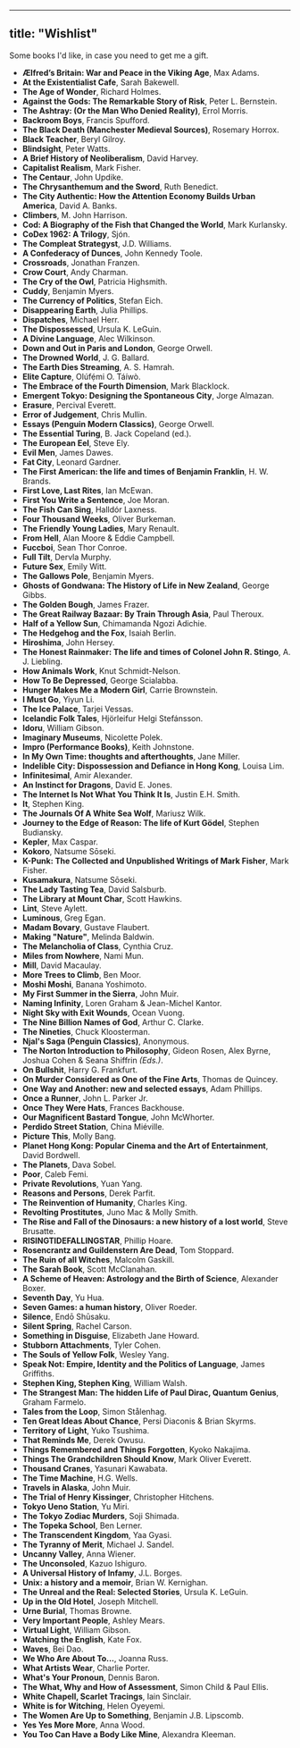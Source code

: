 
---
title: "Wishlist"
---

Some books I'd like, in case you need to get me a gift.

* **Ælfred’s Britain: War and Peace in the Viking Age**, Max Adams.    
* **At the Existentialist Cafe**, Sarah Bakewell.  
* **The Age of Wonder**, Richard Holmes.  
* **Against the Gods: The Remarkable Story of Risk**, Peter L. Bernstein.   
* **The Ashtray: (Or the Man Who Denied Reality)**, Errol Morris.  
* **Backroom Boys**, Francis Spufford.    
* **The Black Death (Manchester Medieval Sources)**, Rosemary Horrox.  
* **Black Teacher**, Beryl Gilroy.  
* **Blindsight**, Peter Watts.  
* **A Brief History of Neoliberalism**, David Harvey.  
* **Capitalist Realism**, Mark Fisher.  
* **The Centaur**, John Updike.
* **The Chrysanthemum and the Sword**, Ruth Benedict.  
* **The City Authentic: How the Attention Economy Builds Urban America**, David A. Banks.  
* **Climbers**, M. John Harrison.  
* **Cod: A Biography of the Fish that Changed the World**, Mark Kurlansky.  
* **CoDex 1962: A Trilogy**, Sjón.  
* **The Compleat Strategyst**, J.D. Williams.  
* **A Confederacy of Dunces**, John Kennedy Toole.  
* **Crossroads**, Jonathan Franzen.  
* **Crow Court**, Andy Charman.  
* **The Cry of the Owl**, Patricia Highsmith.  
* **Cuddy**, Benjamin Myers.   
* **The Currency of Politics**, Stefan Eich.   
* **Disappearing Earth**, Julia Phillips.  
* **Dispatches**, Michael Herr.  
* **The Dispossessed**, Ursula K. LeGuin.  
* **A Divine Language**, Alec Wilkinson.  
* **Down and Out in Paris and London**, George Orwell.  
* **The Drowned World**, J. G. Ballard.  
* **The Earth Dies Streaming**, A. S. Hamrah.  
* **Elite Capture**, Olúfẹ́mi O. Táíwò.     
* **The Embrace of the Fourth Dimension**, Mark Blacklock.  
* **Emergent Tokyo: Designing the Spontaneous City**, Jorge Almazan.   
* **Erasure**, Percival Everett.  
* **Error of Judgement**, Chris Mullin.  
* **Essays (Penguin Modern Classics)**, George Orwell.  
* **The Essential Turing**, B. Jack Copeland (ed.).  
* **The European Eel**, Steve Ely.  
* **Evil Men**, James Dawes.  
* **Fat City**, Leonard Gardner.  
* **The First American: the life and times of Benjamin Franklin**, H. W. Brands.  
* **First Love, Last Rites**, Ian McEwan.  
* **First You Write a Sentence**, Joe Moran.  
* **The Fish Can Sing**, Halldór Laxness.  
* **Four Thousand Weeks**, Oliver Burkeman.    
* **The Friendly Young Ladies**, Mary Renault.      
* **From Hell**, Alan Moore & Eddie Campbell.  
* **Fuccboi**, Sean Thor Conroe.  
* **Full Tilt**, Dervla Murphy.  
* **Future Sex**, Emily Witt.  
* **The Gallows Pole**, Benjamin Myers.  
* **Ghosts of Gondwana: The History of Life in New Zealand**, George Gibbs.   
* **The Golden Bough**, James Frazer.  
* **The Great Railway Bazaar: By Train Through Asia**, Paul Theroux.  
* **Half of a Yellow Sun**, Chimamanda Ngozi Adichie.  
* **The Hedgehog and the Fox**, Isaiah Berlin.  
* **Hiroshima**, John Hersey.  
* **The Honest Rainmaker: The life and times of Colonel John R. Stingo**, A. J. Liebling.  
* **How Animals Work**, Knut Schmidt-Nelson.    
* **How To Be Depressed**, George Scialabba.    
* **Hunger Makes Me a Modern Girl**, Carrie Brownstein.  
* **I Must Go**, Yiyun Li.  
* **The Ice Palace**, Tarjei Vessas.  
* **Icelandic Folk Tales**, Hjörleifur Helgi Stefánsson.  
* **Idoru**, William Gibson.  
* **Imaginary Museums**, Nicolette Polek.  
* **Impro (Performance Books)**, Keith Johnstone.  
* **In My Own Time: thoughts and afterthoughts**, Jane Miller.  
* **Indelible City: Dispossession and Defiance in Hong Kong**, Louisa Lim.  
* **Infinitesimal**, Amir Alexander.  
* **An Instinct for Dragons**, David E. Jones.  
* **The Internet Is Not What You Think It Is**, Justin E.H. Smith.  
* **It**, Stephen King.  
* **The Journals Of A White Sea Wolf**, Mariusz Wilk.  
* **Journey to the Edge of Reason: The life of Kurt Gödel**, Stephen Budiansky.  
* **Kepler**, Max Caspar.  
* **Kokoro**, Natsume Sōseki.  
* **K-Punk: The Collected and Unpublished Writings of Mark Fisher**, Mark Fisher.  
* **Kusamakura**, Natsume Sōseki.    
* **The Lady Tasting Tea**, David Salsburb.  
* **The Library at Mount Char**, Scott Hawkins.  
* **Lint**, Steve Aylett.  
* **Luminous**, Greg Egan.  
* **Madam Bovary**,  Gustave Flaubert.    
* **Making "Nature"**, Melinda Baldwin.  
* **The Melancholia of Class**, Cynthia Cruz.  
* **Miles from Nowhere**, Nami Mun.  
* **Mill**, David Macaulay.    
* **More Trees to Climb**, Ben Moor.  
* **Moshi Moshi**, Banana Yoshimoto.  
* **My First Summer in the Sierra**, John Muir.  
* **Naming Infinity**, Loren Graham & Jean-Michel Kantor.  
* **Night Sky with Exit Wounds**, Ocean Vuong.  
* **The Nine Billion Names of God**, Arthur C. Clarke.  
* **The Nineties**, Chuck Kloosterman.  
* **Njal's Saga (Penguin Classics)**, Anonymous.  
* **The Norton Introduction to Philosophy**, Gideon Rosen, Alex Byrne, Joshua Cohen & Seana Shiffrin *(Eds.)*.  
* **On Bullshit**, Harry G. Frankfurt.  
* **On Murder Considered as One of the Fine Arts**, Thomas de Quincey.  
* **One Way and Another: new and selected essays**, Adam Phillips.  
* **Once a Runner**, John L. Parker Jr.  
* **Once They Were Hats**, Frances Backhouse.  
* **Our Magnificent Bastard Tongue**, John McWhorter.     
* **Perdido Street Station**, China Miéville.  
* **Picture This**, Molly Bang.  
* **Planet Hong Kong: Popular Cinema and the Art of Entertainment**, David Bordwell.  
* **The Planets**, Dava Sobel.  
* **Poor**, Caleb Femi.  
* **Private Revolutions**, Yuan Yang.  
* **Reasons and Persons**, Derek Parfit.    
* **The Reinvention of Humanity**, Charles King.  
* **Revolting Prostitutes**, Juno Mac & Molly Smith.  
* **The Rise and Fall of the Dinosaurs: a new history of a lost world**, Steve Brusatte.  
* **RISINGTIDEFALLINGSTAR**, Phillip Hoare.  
* **Rosencrantz and Guildenstern Are Dead**, Tom Stoppard.  
* **The Ruin of all Witches**, Malcolm Gaskill.  
* **The Sarah Book**, Scott McClanahan.  
* **A Scheme of Heaven: Astrology and the Birth of Science**, Alexander Boxer.     
* **Seventh Day**, Yu Hua.    
* **Seven Games: a human history**, Oliver Roeder.   
* **Silence**, Endō Shūsaku.  
* **Silent Spring**, Rachel Carson.  
* **Something in Disguise**, Elizabeth Jane Howard.  
* **Stubborn Attachments**, Tyler Cohen.  
* **The Souls of Yellow Folk**, Wesley Yang.  
* **Speak Not: Empire, Identity and the Politics of Language**, James Griffiths.  
* **Stephen King, Stephen King**, William Walsh.  
* **The Strangest Man: The hidden Life of Paul Dirac, Quantum Genius**, Graham Farmelo.  
* **Tales from the Loop**, Simon Stålenhag.  
* **Ten Great Ideas About Chance**, Persi Diaconis & Brian Skyrms.  
* **Territory of Light**, Yuko Tsushima.  
* **That Reminds Me**, Derek Owusu.  
* **Things Remembered and Things Forgotten**, Kyoko Nakajima.    
* **Things The Grandchildren Should Know**, Mark Oliver Everett.  
* **Thousand Cranes**, Yasunari Kawabata.  
* **The Time Machine**, H.G. Wells.    
* **Travels in Alaska**, John Muir.     
* **The Trial of Henry Kissinger**, Christopher Hitchens.  
* **Tokyo Ueno Station**, Yu Miri.  
* **The Tokyo Zodiac Murders**, Soji Shimada.  
* **The Topeka School**, Ben Lerner.  
* **The Transcendent Kingdom**, Yaa Gyasi.  
* **The Tyranny of Merit**, Michael J. Sandel.  
* **Uncanny Valley**, Anna Wiener.  
* **The Unconsoled**, Kazuo Ishiguro.  
* **A Universal History of Infamy**, J.L. Borges.  
* **Unix: a history and a memoir**, Brian W. Kernighan. 
* **The Unreal and the Real: Selected Stories**, Ursula K. LeGuin.   
* **Up in the Old Hotel**, Joseph Mitchell.  
* **Urne Burial**, Thomas Browne.  
* **Very Important People**, Ashley Mears.  
* **Virtual Light**, William Gibson.  
* **Watching the English**, Kate Fox.  
* **Waves**, Bei Dao.  
* **We Who Are About To...**, Joanna Russ.  
* **What Artists Wear**, Charlie Porter.  
* **What's Your Pronoun**, Dennis Baron.  
* **The What, Why and How of Assessment**, Simon Child & Paul Ellis.  
* **White Chapell, Scarlet Tracings**, Iain Sinclair.  
* **White is for Witching**, Helen Oyeyemi.  
* **The Women Are Up to Something**, Benjamin J.B. Lipscomb.  
* **Yes Yes More More**, Anna Wood.  
* **You Too Can Have a Body Like Mine**, Alexandra Kleeman.  
